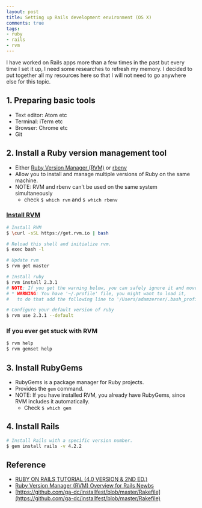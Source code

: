 ```yaml
---
layout: post
title: Setting up Rails development environment (OS X)
comments: true
tags:
- ruby
- rails
- rvm
---
```


I have worked on Rails apps more than a few times in the past but every time I set it up, I need some researches to refresh my memory. I decided to put together all my resources here so that I will not need to go anywhere else for this topic.

 

## 1. Preparing basic tools
- Text editor: Atom etc
- Terminal: iTerm etc
- Browser: Chrome etc
- Git

## 2. Install a Ruby version management tool
- Either [Ruby Version Manager (RVM)](https://rvm.io/) or [rbenv](https://github.com/rbenv/rbenv)
- Allow you to install and manage multiple versions of Ruby on the same machine.
- NOTE: RVM and rbenv can’t be used on the same system simultaneously
  + check `$ which rvm` and `$ which rbenv`

### [Install RVM](https://rvm.io/rvm/install)
```bash
# Install RVM
$ \curl -sSL https://get.rvm.io | bash

# Reload this shell and initialize rvm.
$ exec bash -l

# Update rvm
$ rvm get master

# Install ruby
$ rvm install 2.3.1
# NOTE: If you get the warning below, you can safely ignore it and move on to step 3.
# * WARNING: You have '~/.profile' file, you might want to load it,
#   to do that add the following line to '/Users/adamzerner/.bash_profile':

# Configure your default version of ruby
$ rvm use 2.3.1 --default
```

### If you ever get stuck with RVM
```bash
$ rvm help
$ rvm gemset help
```

## 3. Install RubyGems
- RubyGems is a package manager for Ruby projects.
- Provides the `gem` command.
- NOTE: If you have installed RVM, you already have RubyGems, since RVM includes it automatically.
  + Check `$ which gem`

## 4. Install Rails
```bash
# Install Rails with a specific version number.
$ gem install rails -v 4.2.2
```

## Reference
- [RUBY ON RAILS TUTORIAL (4.0 VERSION & 2ND ED.)](http://rails-4-0.railstutorial.org/book/beginning#sec-install_ruby)
- [Ruby Version Manager (RVM) Overview for Rails Newbs](https://strandcode.com/2013/07/11/ruby-version-manager-rvm-overview-for-rails-newbs/
)
- [https://github.com/ga-dc/installfest/blob/master/Rakefile](https://github.com/ga-dc/installfest/blob/master/Rakefile)
